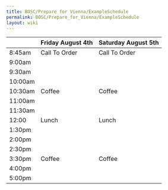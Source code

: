 ```yaml
---
title: BOSC/Prepare for Vienna/ExampleSchedule
permalink: BOSC/Prepare_for_Vienna/ExampleSchedule
layout: wiki
---
```


|         | Friday August 4th | Saturday August 5th |
|---------|-------------------|---------------------|
| 8:45am  | Call To Order     | Call To Order       |
| 9:00am  |                   |                     |
| 9:30am  |                   |                     |
| 10:00am |                   |                     |
| 10:30am | Coffee            | Coffee              |
| 11:00am |                   |                     |
| 11:30am |                   |                     |
| 12:00   | Lunch             | Lunch               |
| 1:30pm  |                   |                     |
| 2:00pm  |                   |                     |
| 2:30pm  |                   |                     |
| 3:30pm  | Coffee            | Coffee              |
| 4:00pm  |                   |                     |
| 5:00pm  |                   |                     |
